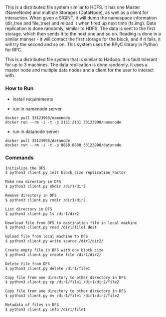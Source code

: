 
This is a distributed file system similar to HDFS. It has one Master (NameNode) and multiple Storages (DataNode), as well as a client for interaction. When given a SIGINT, it will dump the namespace information (dir_tree and file_tree) and reload it when fired up next time (fs.img). Data replication is done randomly, similar to HDFS. The data is sent to the first storage, which then sends it to the next one and so on. Reading is done in a similar manner - it will contact the first storage for the block, and if it fails, it will try the second and so on. This system uses the RPyC library in Python for RPC.

This is a distributed file system that is similar to Hadoop. It is fault tolerant for up to 3 machines. The data replication is done randomly. It uses a master node and multiple data nodes and a client for the user to interact with.


### How to Run
- Install requirements
* run in namenode server

```
docker pull 33123998/namenode
docker run --rm -i -t -p 2131:2131 33123998/namenode
```
* run in datanode server

```
docker pull 33123998/datanode
docker run --rm -i -t -p 8888:8888 33123998/datanode
``` 
  
### Commands
```sh
Initialize the DFS
$ python3 client.py init block_size replication_Factor

Make new directory in DFS
$ python3 client.py mkdir /dir1/dir2

Remove directory in DFS
$ python3 client.py rmdir /dir1/dir2

List directory in DFS
$ python3 client.py ls /dir1/dir2

Download file from DFS to destination file in local machine
$ python3 client.py read /dir1/file1 dest

Upload file from local machine to DFS
$ python3 client.py write source /dir1/dir2/

Create empty file in DFS with one block size
$ python3 client.py create file /dir1/dir2/

Delete file from DFS
$ python3 client.py delete /dir1/file1

Copy file from one directory to other directory in DFS
$ python3 client.py cp /dir1/file1 /dir1/dir2/file2

Copy file from one directory to other directory in DFS
$ python3 client.py mv /dir1/file1 /dir1/dir2/file2

Metadata of files in DFS
$ python3 client.py info /dir1/file1
